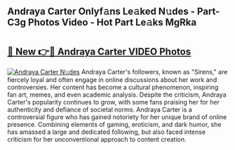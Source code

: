 ## Andraya Carter Onlyf𝚊ns Le𝚊ked N𝚞des - Part-C3g Photos Video - Hot Part Le𝚊ks MgRka

# <h2><a href="http://ab30933.deff.icu/?id=Andraya+Carter">🔗 New 👉🔴 Andraya Carter VIDEO Photos</a></h2>

[![Andraya Carter N𝚞des](https://i.imgur.com/rIISA9y.gif)](http://ab30933.deff.icu/?id=Andraya+Carter)
Andraya Carter's followers, known as "Sirens," are fiercely loyal and often engage in online discussions about her work and controversies. Her content has become a cultural phenomenon, inspiring fan art, memes, and even academic analysis. Despite the criticism, Andraya Carter's popularity continues to grow, with some fans praising her for her authenticity and defiance of societal norms. Andraya Carter is a controversial figure who has gained notoriety for her unique brand of online presence. Combining elements of gaming, eroticism, and dark humor, she has amassed a large and dedicated following, but also faced intense criticism for her unconventional approach to content creation.
